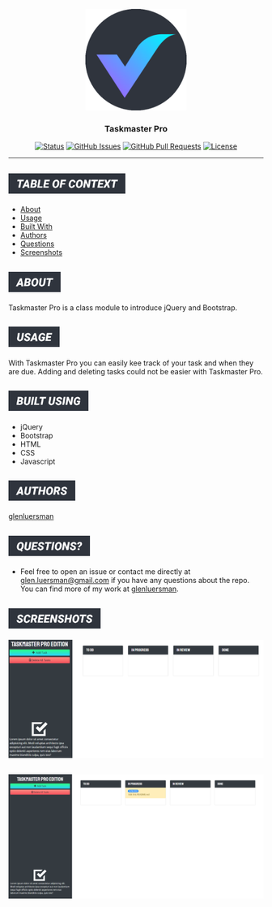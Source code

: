 <p align="center">
 <img width=200px height=200px src="./assets/images/logo-round-dark.png" alt="Project logo"></a>
</p>

<h3 align="center">Taskmaster Pro</h3>

<div align="center">

[![Status](https://img.shields.io/badge/status-active-success.svg)]()
[![GitHub Issues](https://img.shields.io/github/issues/glenluersman/taskmaster-pro.svg)](https://github.com/glenluersman/taskmaster-pro/issues)
[![GitHub Pull Requests](https://img.shields.io/github/issues-pr/glenluersman/taskmaster-pro.svg)](https://github.com/glenluersman/taskmaster-pro/pulls)
[![License](https://img.shields.io/badge/license-MIT-blue.svg)](/LICENSE)

</div>

---

## <img src="https://github.com/teamjuli0/readme-badges/blob/main/themes/clean-dark/menu-categories/table-of-context.png?raw=true" style="height: 40px">

- [About](#about)
- [Usage](#usage)
- [Built With](#built_using)
- [Authors](#authors)
- [Questions](#questions)
- [Screenshots](#screenshots)

## <img id="about" src="https://github.com/teamjuli0/readme-badges/blob/main/themes/clean-dark/menu-categories/about.png?raw=true" style="height: 40px">

Taskmaster Pro is a class module to introduce jQuery and Bootstrap.

## <img id="usage" src="https://github.com/teamjuli0/readme-badges/blob/main/themes/clean-dark/menu-categories/usage.png?raw=true" style="height: 40px">

With Taskmaster Pro you can easily kee track of your task and when they are due. Adding and deleting tasks could not be easier with Taskmaster Pro.

## <img id="built_using" src="https://github.com/teamjuli0/readme-badges/blob/main/themes/clean-dark/menu-categories/built-using.png?raw=true" style="height: 40px">

- jQuery
- Bootstrap
- HTML
- CSS
- Javascript

## <img id="authors" src="https://github.com/teamjuli0/readme-badges/blob/main/themes/clean-dark/menu-categories/authors.png?raw=true" style="height: 40px">

[glenluersman](https://github.com/glenluersman)

## <img id="questions" src="https://github.com/teamjuli0/readme-badges/blob/main/themes/clean-dark/menu-categories/questions-alt.png?raw=true" style="height: 40px">

- Feel free to open an issue or contact me directly at glen.luersman@gmail.com if you have any questions about the repo. You can find more of my work at [glenluersman](https://github.com/glenluersman/).

## <img id="screenshots" src="https://github.com/teamjuli0/readme-badges/blob/main/themes/clean-dark/menu-categories/screenshots.png?raw=true" style="height: 40px">

<img style="margin: 0 0 15px 0" src="./assets/images/taskmaster-pro.PNG" ></a>

<img style="margin: 0 0 15px 0" src="./assets/images/taskmaster-pro2.PNG" ></a>
